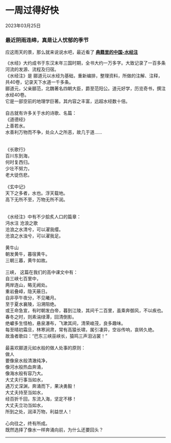 # 一周过得好快
<div class="date">2023年03月25日</div>

### 最近阴雨连绵，真是让人忧郁的季节
应这雨天的景，那么就来说说水吧，最近看了 **[典籍里的中国-水经注](https://v.youku.com/v_show/id_XNTkxNTU4Njk1Ng==.html?showid=bbaf731e4717460da32e)**

《水经》大约成书于东汉末年三国时期，全书大约一万多字。大致记录了一百多条河流的发源、流程及归宿。</br>
《水经注》是 郦道元以水经为基础，重新编排，整理资料，所做的注解、注释，共40卷，记录天下水道一千多条。</br>
郦道元，父亲郦范，北魏著名四朝大臣，爵至范阳公。道元好学，历览奇书，撰注水经40卷。</br>
它是一部空前的地理学巨著。其内容之丰富，远超水经数十倍。</br>
</br>
自古就有许多关于水的诗歌、名篇：</br>
《道德经》</br>
上善若水。</br>
水善利万物而不争，处众人之所恶，故几于道......</br>
</br>    
《长歌行》</br>
百川东到海，</br>
何时复西归。</br>
少壮不努力，</br>
老大徒伤悲。</br>
</br>
《玄中记》</br>
天下之多者，水也。浮天载地。</br>
高下无所不至，万物无所不润。</br>
</br>   
《水经注》中有不少脍炙人口的篇章：</br>
沔水注 沧浪之歌</br>
沧浪之水清兮，可以濯我缨。</br>
沧浪之水浊兮，可以濯我足。</br>
</br>
黄牛山</br>
朝发黄牛，暮宿黄牛。</br>
三朝三暮，黄牛如故。</br>
</br>
三峡， 这篇在我们的高中课文中有：</br>
自三峡七百里中，</br>
两岸连山，略无阙处。</br>
重岩叠嶂，隐天蔽日。</br>
自非亭午夜分，不见曦月。</br>
至于夏水襄陵，沿溯阻绝。</br>
或王命急宣，有时朝发白帝，暮到江陵，其间千二百里，虽乘奔御风，不以疾也。</br>
春冬之时，则素湍绿潭，回清倒影。</br>
绝巘多生怪柏，悬泉瀑布，飞漱其间，清荣峻茂，良多趣味。</br>
每至晴初霜旦，林寒涧肃，常有高猿长啸，属引凄异，空谷传响，哀转久绝。</br>
故渔者歌曰：“巴东三峡巫峡长，猿鸣三声泪沾裳！”</br>
</br>
最喜欢郦道元如水般的做人处事的原则：</br>
做人</br>
要像泉水般清澈纯净，</br>
像河水般热血奔涌，<br>
像海水般有容乃大。</br>
大丈夫行事当如水，</br>
遇万丈深渊，奔涌而下，果决勇毅！</br>
大丈夫持至当如水，</br>
经百折千回，东流入海，坚定不移！</br>
大丈夫立功当如水，</br>
所到之处，润泽万物，利益世人！</br>
</br>
心向往之，终有所成。</br>
既然选择了像水一样奔涌向前，为什么还要回头？</br>

***    